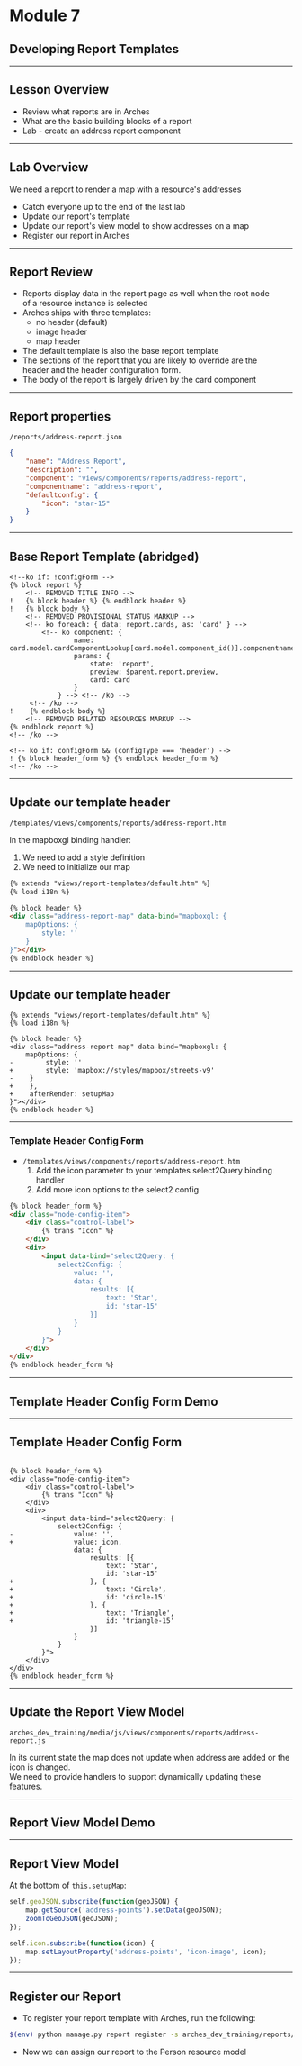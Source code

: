 <!-- sectionTitle: Module 7: Report Template Development -->

# Module 7
## Developing Report Templates

---

## Lesson Overview

- Review what reports are in Arches
- What are the basic building blocks of a report
- Lab - create an address report component

---

## Lab Overview

We need a report to render a map with a resource's addresses

- Catch everyone up to the end of the last lab
- Update our report's template
- Update our report's view model to show addresses on a map
- Register our report in Arches

---

## Report Review

- Reports display data in the report page as well when the root node  
of a resource instance is selected
- Arches ships with three templates:
    - no header (default)
    - image header
    - map header
- The default template is also the base report template
- The sections of the report that you are likely to override are the  
header and the header configuration form.
- The body of the report is largely driven by the card component

---

## Report properties

`/reports/address-report.json`

```json
{
    "name": "Address Report",
    "description": "",
    "component": "views/components/reports/address-report",
    "componentname": "address-report",
    "defaultconfig": {
        "icon": "star-15"
    }
}
```

---


## Base Report Template (abridged)

```diffko
<!--ko if: !configForm -->
{% block report %}
    <!-- REMOVED TITLE INFO -->
!   {% block header %} {% endblock header %}
!   {% block body %}
    <!-- REMOVED PROVISIONAL STATUS MARKUP -->
    <!-- ko foreach: { data: report.cards, as: 'card' } -->
        <!-- ko component: {
                name: card.model.cardComponentLookup[card.model.component_id()].componentname,
                params: {
                    state: 'report',
                    preview: $parent.report.preview,
                    card: card
                }
            } --> <!-- /ko -->
     <!-- /ko -->
!    {% endblock body %}
    <!-- REMOVED RELATED RESOURCES MARKUP -->
{% endblock report %}
<!-- /ko -->

<!-- ko if: configForm && (configType === 'header') -->
! {% block header_form %} {% endblock header_form %}
<!-- /ko -->
```

---


## Update our template header

`/templates/views/components/reports/address-report.htm`

In the mapboxgl binding handler:
1. We need to add a style definition
2. We need to initialize our map

```html
{% extends "views/report-templates/default.htm" %}
{% load i18n %}

{% block header %}
<div class="address-report-map" data-bind="mapboxgl: {
    mapOptions: {
        style: ''
    }
}"></div>
{% endblock header %}
```

---

## Update our template header

```diffko
{% extends "views/report-templates/default.htm" %}
{% load i18n %}

{% block header %}
<div class="address-report-map" data-bind="mapboxgl: {
    mapOptions: {
-        style: ''
+        style: 'mapbox://styles/mapbox/streets-v9'
-    }
+    },
+    afterRender: setupMap
}"></div>
{% endblock header %}
```

---

### Template Header Config Form

- `/templates/views/components/reports/address-report.htm`
    1. Add the icon parameter to your templates select2Query binding handler
    2. Add more icon options to the select2 config

```html
{% block header_form %}
<div class="node-config-item">
    <div class="control-label">
        {% trans "Icon" %}
    </div>
    <div>
        <input data-bind="select2Query: {
            select2Config: {
                value: '',
                data: {
                    results: [{
                        text: 'Star',
                        id: 'star-15'
                    }]
                }
            }
        }">
    </div>
</div>
{% endblock header_form %}
```

---

## Template Header Config Form Demo

---

## Template Header Config Form

```diffko

{% block header_form %}
<div class="node-config-item">
    <div class="control-label">
        {% trans "Icon" %}
    </div>
    <div>
        <input data-bind="select2Query: {
            select2Config: {
-               value: '',
+               value: icon,
                data: {
                    results: [{
                        text: 'Star',
                        id: 'star-15'
+                   }, {
+                       text: 'Circle',
+                       id: 'circle-15'
+                   }, {
+                       text: 'Triangle',
+                       id: 'triangle-15'
                    }]
                }
            }
        }">
    </div>
</div>
{% endblock header_form %}
```

---

## Update the Report View Model

`arches_dev_training/media/js/views/components/reports/address-report.js`

In its current state the map does not update when address are added or the icon is changed.  
We need to provide handlers to support dynamically updating these features.

---

## Report View Model Demo

---

## Report View Model

At the bottom of `this.setupMap`:

```javascript
self.geoJSON.subscribe(function(geoJSON) {
    map.getSource('address-points').setData(geoJSON);
    zoomToGeoJSON(geoJSON);
});

self.icon.subscribe(function(icon) {
    map.setLayoutProperty('address-points', 'icon-image', icon);
});
```

---

## Register our Report

- To register your report template with Arches, run the following:

```bash
$(env) python manage.py report register -s arches_dev_training/reports/address-report.json
```

- Now we can assign our report to the Person resource model
